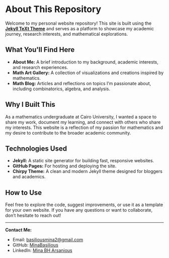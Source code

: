# About This Repository

Welcome to my personal website repository! This site is built using the **[Jekyll TeXt Theme](https://github.com/kitian616/jekyll-TeXt-theme)** and serves as a platform to showcase my academic journey, research interests, and mathematical explorations.

## What You'll Find Here
- **About Me:** A brief introduction to my background, academic interests, and research experiences.
- **Math Art Gallery:** A collection of visualizations and creations inspired by mathematics.
- **Math Blog:** Articles and reflections on topics I’m passionate about, including combinatorics, algebra, and analysis.

## Why I Built This
As a mathematics undergraduate at Cairo University, I wanted a space to share my work, document my learning, and connect with others who share my interests. This website is a reflection of my passion for mathematics and my desire to contribute to the broader academic community.

## Technologies Used
- **Jekyll:** A static site generator for building fast, responsive websites.
- **GitHub Pages:** For hosting and deploying the site.
- **Chirpy Theme:** A clean and modern Jekyll theme designed for bloggers and academics.

## How to Use
Feel free to explore the code, suggest improvements, or use it as a template for your own website. If you have any questions or want to collaborate, don’t hesitate to reach out!

---

**Contact Me:**  
- Email: [basiliousmina2@gmail.com](mailto:basiliousmina2@gmail.com)  
- GitHub: [MinaBasilious](https://github.com/MinaBasilious)  
- LinkedIn: [Mina BH Arsanious](https://www.linkedin.com/in/mina-basilious/)  
